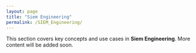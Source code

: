 ```yaml
---
layout: page
title: "Siem Engineering"
permalink: /SIEM_Engineering/
---
```


This section covers key concepts and use cases in **Siem Engineering**.
More content will be added soon.
